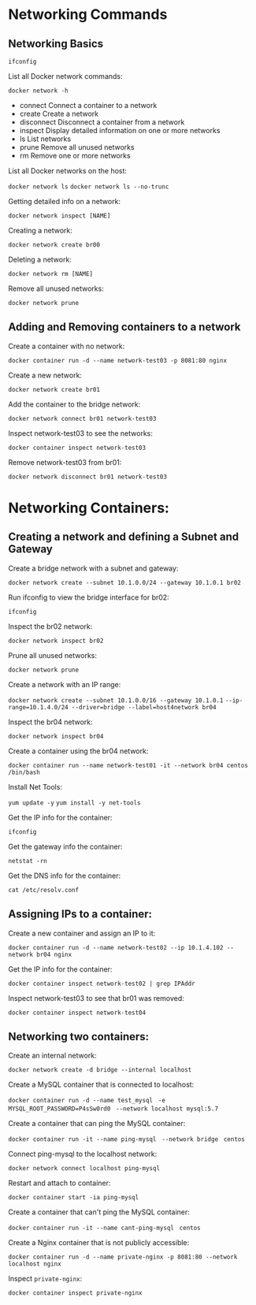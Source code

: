 # Networking Commands


## Networking Basics

`ifconfig`

List all Docker network commands:

```docker network -h```

* connect Connect a container to a network 
* create Create a network 
* disconnect Disconnect a container from a network 
* inspect Display detailed information on one or more networks 
* ls List networks 
* prune Remove all unused networks 
* rm Remove one or more networks

List all Docker networks on the host:

```docker network ls``` 
```docker network ls --no-trunc```

Getting detailed info on a network:

```docker network inspect [NAME]```

Creating a network:

```docker network create br00```

Deleting a network:

```docker network rm [NAME]```

Remove all unused networks:

```docker network prune```

## Adding and Removing containers to a network

Create a container with no network:

```docker container run -d --name network-test03 -p 8081:80 nginx```

Create a new network:

```docker network create br01```

Add the container to the bridge network:

```docker network connect br01 network-test03```

Inspect network-test03 to see the networks:

```docker container inspect network-test03```

Remove network-test03 from br01:

```docker network disconnect br01 network-test03```

# Networking Containers:

## Creating a network and defining a Subnet and Gateway

Create a bridge network with a subnet and gateway:

```docker network create --subnet 10.1.0.0/24 --gateway 10.1.0.1 br02```

Run ifconfig to view the bridge interface for br02:

```ifconfig```

Inspect the br02 network:

```docker network inspect br02```

Prune all unused networks:

```docker network prune```

Create a network with an IP range:

```docker network create --subnet 10.1.0.0/16 --gateway 10.1.0.1```
```--ip-range=10.1.4.0/24 --driver=bridge --label=host4network br04```

Inspect the br04 network:

```docker network inspect br04```

Create a container using the br04 network:

```docker container run --name network-test01 -it --network br04 centos /bin/bash```

Install Net Tools:

```yum update -y```
```yum install -y net-tools```

Get the IP info for the container:

`ifconfig`

Get the gateway info the container:

```netstat -rn```

Get the DNS info for the container:

```cat /etc/resolv.conf```

## Assigning IPs to a container:

Create a new container and assign an IP to it:

```docker container run -d --name network-test02 --ip 10.1.4.102 --network br04 nginx```

Get the IP info for the container:

```docker container inspect network-test02 | grep IPAddr```

Inspect network-test03 to see that br01 was removed:

```docker container inspect network-test04```

## Networking two containers:
Create an internal network:

```docker network create -d bridge --internal localhost```

Create a MySQL container that is connected to localhost:

```docker container run -d --name test_mysql ```
```-e MYSQL_ROOT_PASSWORD=P4sSw0rd0 ```
```--network localhost mysql:5.7```

Create a container that can ping the MySQL container:

```docker container run -it --name ping-mysql ```
```--network bridge ```
```centos```

Connect ping-mysql to the localhost network:

```docker network connect localhost ping-mysql```

Restart and attach to container:

```docker container start -ia ping-mysql```

Create a container that can't ping the MySQL container:

```docker container run -it --name cant-ping-mysql ```
```centos```

Create a Nginx container that is not publicly accessible:

```docker container run -d --name private-nginx -p 8081:80 --network localhost nginx```

Inspect `private-nginx`:

```docker container inspect private-nginx```
